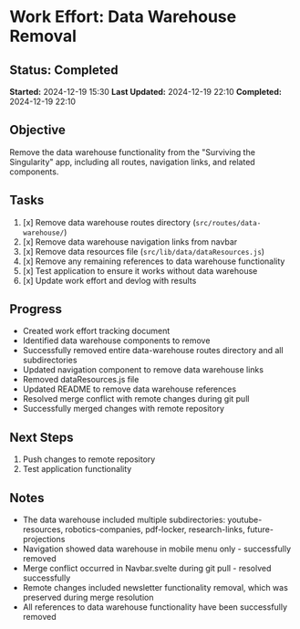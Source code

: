 # Work Effort: Data Warehouse Removal

## Status: Completed
**Started:** 2024-12-19 15:30
**Last Updated:** 2024-12-19 22:10
**Completed:** 2024-12-19 22:10

## Objective
Remove the data warehouse functionality from the "Surviving the Singularity" app, including all routes, navigation links, and related components.

## Tasks
1. [x] Remove data warehouse routes directory (`src/routes/data-warehouse/`)
2. [x] Remove data warehouse navigation links from navbar
3. [x] Remove data resources file (`src/lib/data/dataResources.js`)
4. [x] Remove any remaining references to data warehouse functionality
5. [x] Test application to ensure it works without data warehouse
6. [x] Update work effort and devlog with results

## Progress
- Created work effort tracking document
- Identified data warehouse components to remove
- Successfully removed entire data-warehouse routes directory and all subdirectories
- Updated navigation component to remove data warehouse links
- Removed dataResources.js file
- Updated README to remove data warehouse references
- Resolved merge conflict with remote changes during git pull
- Successfully merged changes with remote repository

## Next Steps
1. Push changes to remote repository
2. Test application functionality

## Notes
- The data warehouse included multiple subdirectories: youtube-resources, robotics-companies, pdf-locker, research-links, future-projections
- Navigation showed data warehouse in mobile menu only - successfully removed
- Merge conflict occurred in Navbar.svelte during git pull - resolved successfully
- Remote changes included newsletter functionality removal, which was preserved during merge resolution
- All references to data warehouse functionality have been successfully removed